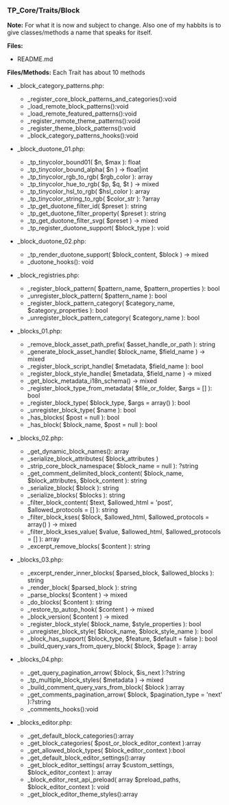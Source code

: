 ### TP_Core/Traits/Block

**Note:** For what it is now and subject to change. Also one of my habbits is to give classes/methods a name that speaks for itself.

**Files:** 
- README.md

**Files/Methods:** Each Trait has about 10 methods
- _block_category_patterns.php: 	
	* _register_core_block_patterns_and_categories():void 
	* _load_remote_block_patterns():void 
	* _load_remote_featured_patterns():void 
	* _register_remote_theme_patterns():void 
	* _register_theme_block_patterns():void 
	* _block_category_patterns_hooks():void 

- _block_duotone_01.php: 	
	* _tp_tinycolor_bound01( $n, $max ): float 
	* _tp_tinycolor_bound_alpha( $n ) -> float|int 
	* _tp_tinycolor_rgb_to_rgb( $rgb_color ): array 
	* _tp_tinycolor_hue_to_rgb( $p, $q, $t ) -> mixed 
	* _tp_tinycolor_hsl_to_rgb( $hsl_color ): array 
	* _tp_tinycolor_string_to_rgb( $color_str ): ?array 
	* _tp_get_duotone_filter_id( $preset ): string 
	* _tp_get_duotone_filter_property( $preset ): string 
	* _tp_get_duotone_filter_svg( $preset ) -> mixed  
	* _tp_register_duotone_support( $block_type ): void 

- _block_duotone_02.php: 	
	* _tp_render_duotone_support( $block_content, $block ) -> mixed  
	* _duotone_hooks(): void 

- _block_registries.php: 	
	* _register_block_pattern( $pattern_name, $pattern_properties ): bool 
	* _unregister_block_pattern( $pattern_name ): bool 
	* _register_block_pattern_category( $category_name, $category_properties ): bool 
	* _unregister_block_pattern_category( $category_name ): bool 

- _blocks_01.php: 	
	* _remove_block_asset_path_prefix( $asset_handle_or_path ): string  
	* _generate_block_asset_handle( $block_name, $field_name ) -> mixed   
	* _register_block_script_handle( $metadata, $field_name ): bool  
	* _register_block_style_handle( $metadata, $field_name ) -> mixed   
	* _get_block_metadata_i18n_schema() -> mixed   
	* _register_block_type_from_metadata( $file_or_folder, $args = [] ): bool  
	* _register_block_type( $block_type, $args = array() ): bool  
	* _unregister_block_type( $name ): bool  
	* _has_blocks( $post = null ): bool  
	* _has_block( $block_name, $post = null ): bool  

- _blocks_02.php: 	
	* _get_dynamic_block_names(): array  
	* _serialize_block_attributes( $block_attributes )  
	* _strip_core_block_namespace( $block_name = null ): ?string  
	* _get_comment_delimited_block_content( $block_name, $block_attributes, $block_content ): string  
	* _serialize_block( $block ): string  
	* _serialize_blocks( $blocks ): string  
	* _filter_block_content( $text, $allowed_html = 'post', $allowed_protocols = [] ): string  
	* _filter_block_kses( $block, $allowed_html, $allowed_protocols = array() ) -> mixed     
	* _filter_block_kses_value( $value, $allowed_html, $allowed_protocols = [] ): array  
	* _excerpt_remove_blocks( $content ): string  

- _blocks_03.php: 	
	* _excerpt_render_inner_blocks( $parsed_block, $allowed_blocks ): string  
	* _render_block( $parsed_block ): string  
	* _parse_blocks( $content ) -> mixed     
	* _do_blocks( $content ): string  
	* _restore_tp_autop_hook( $content ) -> mixed     
	* _block_version( $content ) -> mixed     
	* _register_block_style( $block_name, $style_properties ): bool  
	* _unregister_block_style( $block_name, $block_style_name ): bool  
	* _block_has_support( $block_type, $feature, $default = false ): bool  
	* _build_query_vars_from_query_block( $block, $page ): array  

- _blocks_04.php: 	
	* _get_query_pagination_arrow( $block, $is_next ):?string  
	* _tp_multiple_block_styles( $metadata ) -> mixed  
	* _build_comment_query_vars_from_block( $block ):array  
	* _get_comments_pagination_arrow( $block, $pagination_type = 'next' ):?string  
	* _comments_hooks():void  

- _blocks_editor.php: 	
	* _get_default_block_categories():array  
	* _get_block_categories( $post_or_block_editor_context ):array  
	* _get_allowed_block_types( $block_editor_context ):bool  
	* _get_default_block_editor_settings():array  
	* _get_block_editor_settings( array $custom_settings, $block_editor_context ): array  
	* _block_editor_rest_api_preload( array $preload_paths, $block_editor_context ): void  
	* _get_block_editor_theme_styles():array  
